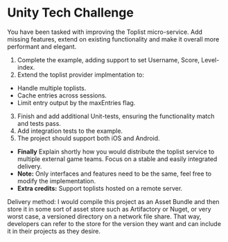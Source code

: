 # Unity Tech Challenge

You have been tasked with improving the Toplist micro-service. Add missing features, extend on existing functionality and make it overall more performant and elegant.

1. Complete the example, adding support to set Username, Score, Level-index.
2. Extend the toplist provider implmentation to:
 - Handle multiple toplists.
 - Cache entries across sessions.
 - Limit entry output by the maxEntries flag.
3. Finish and add additional Unit-tests, ensuring the functionality match and tests pass.
4. Add integration tests to the example.
5. The project should support both iOS and Android.

* **Finally** Explain shortly how you would distribute the toplist service to multiple external game teams. Focus on a stable and easily integrated delivery.
* **Note:** Only interfaces and features need to be the same, feel free to modify the implementation.
* **Extra credits:** Support toplists hosted on a remote server.


Delivery method:
I would compile this project as an Asset Bundle and then store it in some sort of asset store such as Artifactory or Nuget, or very worst case, 
a versioned directory on a network file share.  That way, developers can refer to the store for the version they want and can include it in
their projects as they desire.
